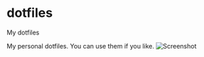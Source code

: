 dotfiles
========

My dotfiles

My personal dotfiles.
You can use them if you like.
![Screenshot](http://i.imgur.com/rN7ie75.png)
